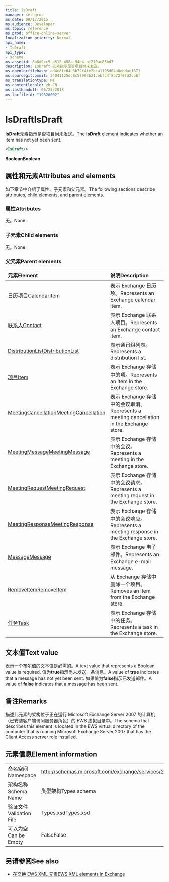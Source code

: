 ```yaml
---
title: IsDraft
manager: sethgros
ms.date: 09/17/2015
ms.audience: Developer
ms.topic: reference
ms.prod: office-online-server
localization_priority: Normal
api_name:
- IsDraft
api_type:
- schema
ms.assetid: 8b8d9cc9-a512-458a-94e4-af210ac83bd7
description: IsDraft 元素指示是否项目尚未发送。
ms.openlocfilehash: ad4c8fe64e3b72f4fe2bca1195d04a8eddacf671
ms.sourcegitcommit: 34041125dc8c5f993b21cebfc4f8b72f0fd2cb6f
ms.translationtype: MT
ms.contentlocale: zh-CN
ms.lasthandoff: 06/25/2018
ms.locfileid: "19826002"
---
```

# <a name="isdraft"></a><span data-ttu-id="ea450-103">IsDraft</span><span class="sxs-lookup"><span data-stu-id="ea450-103">IsDraft</span></span>

<span data-ttu-id="ea450-104">**IsDraft**元素指示是否项目尚未发送。</span><span class="sxs-lookup"><span data-stu-id="ea450-104">The **IsDraft** element indicates whether an item has not yet been sent.</span></span> 
  
```xml
<IsDraft/>
```

 <span data-ttu-id="ea450-105">**Boolean**</span><span class="sxs-lookup"><span data-stu-id="ea450-105">**Boolean**</span></span>
## <a name="attributes-and-elements"></a><span data-ttu-id="ea450-106">属性和元素</span><span class="sxs-lookup"><span data-stu-id="ea450-106">Attributes and elements</span></span>

<span data-ttu-id="ea450-107">如下章节中介绍了属性、子元素和父元素。</span><span class="sxs-lookup"><span data-stu-id="ea450-107">The following sections describe attributes, child elements, and parent elements.</span></span>
  
### <a name="attributes"></a><span data-ttu-id="ea450-108">属性</span><span class="sxs-lookup"><span data-stu-id="ea450-108">Attributes</span></span>

<span data-ttu-id="ea450-109">无。</span><span class="sxs-lookup"><span data-stu-id="ea450-109">None.</span></span>
  
### <a name="child-elements"></a><span data-ttu-id="ea450-110">子元素</span><span class="sxs-lookup"><span data-stu-id="ea450-110">Child elements</span></span>

<span data-ttu-id="ea450-111">无。</span><span class="sxs-lookup"><span data-stu-id="ea450-111">None.</span></span>
  
### <a name="parent-elements"></a><span data-ttu-id="ea450-112">父元素</span><span class="sxs-lookup"><span data-stu-id="ea450-112">Parent elements</span></span>

|<span data-ttu-id="ea450-113">**元素**</span><span class="sxs-lookup"><span data-stu-id="ea450-113">**Element**</span></span>|<span data-ttu-id="ea450-114">**说明**</span><span class="sxs-lookup"><span data-stu-id="ea450-114">**Description**</span></span>|
|:-----|:-----|
|[<span data-ttu-id="ea450-115">日历项目</span><span class="sxs-lookup"><span data-stu-id="ea450-115">CalendarItem</span></span>](calendaritem.md) <br/> |<span data-ttu-id="ea450-116">表示 Exchange 日历项。</span><span class="sxs-lookup"><span data-stu-id="ea450-116">Represents an Exchange calendar item.</span></span>  <br/> |
|[<span data-ttu-id="ea450-117">联系人</span><span class="sxs-lookup"><span data-stu-id="ea450-117">Contact</span></span>](contact.md) <br/> |<span data-ttu-id="ea450-118">表示 Exchange 联系人项目。</span><span class="sxs-lookup"><span data-stu-id="ea450-118">Represents an Exchange contact item.</span></span>  <br/> |
|[<span data-ttu-id="ea450-119">DistributionList</span><span class="sxs-lookup"><span data-stu-id="ea450-119">DistributionList</span></span>](distributionlist.md) <br/> |<span data-ttu-id="ea450-120">表示通讯组列表。</span><span class="sxs-lookup"><span data-stu-id="ea450-120">Represents a distribution list.</span></span>  <br/> |
|[<span data-ttu-id="ea450-121">项目</span><span class="sxs-lookup"><span data-stu-id="ea450-121">Item</span></span>](item.md) <br/> |<span data-ttu-id="ea450-122">表示 Exchange 存储中的项。</span><span class="sxs-lookup"><span data-stu-id="ea450-122">Represents an item in the Exchange store.</span></span>  <br/> |
|[<span data-ttu-id="ea450-123">MeetingCancellation</span><span class="sxs-lookup"><span data-stu-id="ea450-123">MeetingCancellation</span></span>](meetingcancellation.md) <br/> |<span data-ttu-id="ea450-124">表示 Exchange 存储中的会议取消。</span><span class="sxs-lookup"><span data-stu-id="ea450-124">Represents a meeting cancellation in the Exchange store.</span></span>  <br/> |
|[<span data-ttu-id="ea450-125">MeetingMessage</span><span class="sxs-lookup"><span data-stu-id="ea450-125">MeetingMessage</span></span>](meetingmessage.md) <br/> |<span data-ttu-id="ea450-126">表示 Exchange 存储中的会议。</span><span class="sxs-lookup"><span data-stu-id="ea450-126">Represents a meeting in the Exchange store.</span></span>  <br/> |
|[<span data-ttu-id="ea450-127">MeetingRequest</span><span class="sxs-lookup"><span data-stu-id="ea450-127">MeetingRequest</span></span>](meetingrequest.md) <br/> |<span data-ttu-id="ea450-128">表示 Exchange 存储中的会议请求。</span><span class="sxs-lookup"><span data-stu-id="ea450-128">Represents a meeting request in the Exchange store.</span></span>  <br/> |
|[<span data-ttu-id="ea450-129">MeetingResponse</span><span class="sxs-lookup"><span data-stu-id="ea450-129">MeetingResponse</span></span>](meetingresponse.md) <br/> |<span data-ttu-id="ea450-130">表示 Exchange 存储中的会议响应。</span><span class="sxs-lookup"><span data-stu-id="ea450-130">Represents a meeting response in the Exchange store.</span></span>  <br/> |
|[<span data-ttu-id="ea450-131">Message</span><span class="sxs-lookup"><span data-stu-id="ea450-131">Message</span></span>](message-ex15websvcsotherref.md) <br/> |<span data-ttu-id="ea450-132">表示 Exchange 电子邮件。</span><span class="sxs-lookup"><span data-stu-id="ea450-132">Represents an Exchange e-mail message.</span></span>  <br/> |
|[<span data-ttu-id="ea450-133">RemoveItem</span><span class="sxs-lookup"><span data-stu-id="ea450-133">RemoveItem</span></span>](removeitem.md) <br/> |<span data-ttu-id="ea450-134">从 Exchange 存储中删除一个项目。</span><span class="sxs-lookup"><span data-stu-id="ea450-134">Removes an item from the Exchange store.</span></span>  <br/> |
|[<span data-ttu-id="ea450-135">任务</span><span class="sxs-lookup"><span data-stu-id="ea450-135">Task</span></span>](task.md) <br/> |<span data-ttu-id="ea450-136">表示 Exchange 存储中的任务。</span><span class="sxs-lookup"><span data-stu-id="ea450-136">Represents a task in the Exchange store.</span></span>  <br/> |
   
## <a name="text-value"></a><span data-ttu-id="ea450-137">文本值</span><span class="sxs-lookup"><span data-stu-id="ea450-137">Text value</span></span>

<span data-ttu-id="ea450-138">表示一个布尔值的文本值是必需的。</span><span class="sxs-lookup"><span data-stu-id="ea450-138">A text value that represents a Boolean value is required.</span></span> <span data-ttu-id="ea450-139">值为**true**指示尚未发送一条消息。</span><span class="sxs-lookup"><span data-stu-id="ea450-139">A value of **true** indicates that a message has not yet been sent.</span></span> <span data-ttu-id="ea450-140">如果值为**false**指示已发送邮件。</span><span class="sxs-lookup"><span data-stu-id="ea450-140">A value of **false** indicates that a message has been sent.</span></span> 
  
## <a name="remarks"></a><span data-ttu-id="ea450-141">备注</span><span class="sxs-lookup"><span data-stu-id="ea450-141">Remarks</span></span>

<span data-ttu-id="ea450-142">描述此元素的架构位于正在运行 Microsoft Exchange Server 2007 的计算机（已安装客户端访问服务器角色）的 EWS 虚拟目录中。</span><span class="sxs-lookup"><span data-stu-id="ea450-142">The schema that describes this element is located in the EWS virtual directory of the computer that is running Microsoft Exchange Server 2007 that has the Client Access server role installed.</span></span>
  
## <a name="element-information"></a><span data-ttu-id="ea450-143">元素信息</span><span class="sxs-lookup"><span data-stu-id="ea450-143">Element information</span></span>

|||
|:-----|:-----|
|<span data-ttu-id="ea450-144">命名空间</span><span class="sxs-lookup"><span data-stu-id="ea450-144">Namespace</span></span>  <br/> |http://schemas.microsoft.com/exchange/services/2006/types  <br/> |
|<span data-ttu-id="ea450-145">架构名称</span><span class="sxs-lookup"><span data-stu-id="ea450-145">Schema Name</span></span>  <br/> |<span data-ttu-id="ea450-146">类型架构</span><span class="sxs-lookup"><span data-stu-id="ea450-146">Types schema</span></span>  <br/> |
|<span data-ttu-id="ea450-147">验证文件</span><span class="sxs-lookup"><span data-stu-id="ea450-147">Validation File</span></span>  <br/> |<span data-ttu-id="ea450-148">Types.xsd</span><span class="sxs-lookup"><span data-stu-id="ea450-148">Types.xsd</span></span>  <br/> |
|<span data-ttu-id="ea450-149">可以为空</span><span class="sxs-lookup"><span data-stu-id="ea450-149">Can be Empty</span></span>  <br/> |<span data-ttu-id="ea450-150">False</span><span class="sxs-lookup"><span data-stu-id="ea450-150">False</span></span>  <br/> |
   
## <a name="see-also"></a><span data-ttu-id="ea450-151">另请参阅</span><span class="sxs-lookup"><span data-stu-id="ea450-151">See also</span></span>



- [<span data-ttu-id="ea450-152">在交换 EWS XML 元素</span><span class="sxs-lookup"><span data-stu-id="ea450-152">EWS XML elements in Exchange</span></span>](ews-xml-elements-in-exchange.md)

